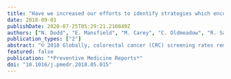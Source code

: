 ```yaml
---
title: "Have we increased our efforts to identify strategies which encourage colorectal cancer screening in primary care patients? A review of research outputs over time"
date: 2018-09-01
publishDate: 2020-07-25T05:29:21.210849Z
authors: ["N. Dodd", "E. Mansfield", "M. Carey", "C. Oldmeadow", "R. Sanson-Fisher"]
publication_types: ["2"]
abstract: "© 2018 Globally, colorectal cancer (CRC) screening rates remain suboptimal. Primary care practitioners are supported by clinical practice guidelines which recommend they provide routine CRC screening advice. Published research can provide evidence to improve CRC screening in primary care, however this is dependent on the type and quality of evidence being produced. This review aimed to provide a snapshot of trends in the type and design quality of research reporting CRC screening among primary care patients across three time points: 1993–1995, 2003–2005 and 2013–2015. Four databases were searched using MeSH headings and keywords. Publications in peer-reviewed journals which reported primary data on CRC screening uptake among primary care patients were eligible for inclusion. Studies meeting eligibility criteria were coded as observational or intervention. Intervention studies were further coded to indicate whether or not they met Effective Practice and Organisation of Care (EPOC) study design criteria. A total of 102 publications were included. Of these, 65 reported intervention studies and 37 reported observational studies. The proportion of each study type did not change significantly over time. The majority of intervention studies met EPOC design criteria at each time point. The majority of research in this field has focused on testing strategies to increase CRC screening in primary care patients, as compared to research describing rates of CRC screening in this population. Further research is needed to determine which effective interventions are most likely to be adopted into primary care."
featured: false
publication: "*Preventive Medicine Reports*"
doi: "10.1016/j.pmedr.2018.05.015"
---
```


